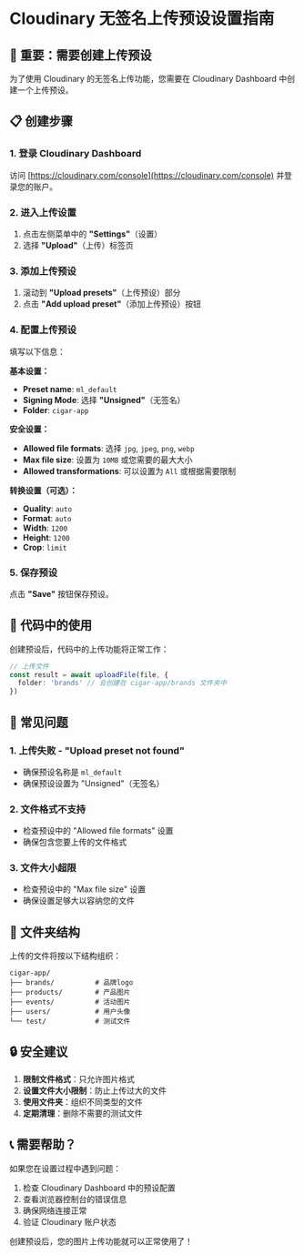 # Cloudinary 无签名上传预设设置指南

## 🚨 重要：需要创建上传预设

为了使用 Cloudinary 的无签名上传功能，您需要在 Cloudinary Dashboard 中创建一个上传预设。

## 📋 创建步骤

### 1. 登录 Cloudinary Dashboard
访问 [https://cloudinary.com/console](https://cloudinary.com/console) 并登录您的账户。

### 2. 进入上传设置
1. 点击左侧菜单中的 **"Settings"**（设置）
2. 选择 **"Upload"**（上传）标签页

### 3. 添加上传预设
1. 滚动到 **"Upload presets"**（上传预设）部分
2. 点击 **"Add upload preset"**（添加上传预设）按钮

### 4. 配置上传预设
填写以下信息：

**基本设置：**
- **Preset name**: `ml_default`
- **Signing Mode**: 选择 **"Unsigned"**（无签名）
- **Folder**: `cigar-app`

**安全设置：**
- **Allowed file formats**: 选择 `jpg`, `jpeg`, `png`, `webp`
- **Max file size**: 设置为 `10MB` 或您需要的最大大小
- **Allowed transformations**: 可以设置为 `All` 或根据需要限制

**转换设置（可选）：**
- **Quality**: `auto`
- **Format**: `auto`
- **Width**: `1200`
- **Height**: `1200`
- **Crop**: `limit`

### 5. 保存预设
点击 **"Save"** 按钮保存预设。

## 🔧 代码中的使用

创建预设后，代码中的上传功能将正常工作：

```typescript
// 上传文件
const result = await uploadFile(file, {
  folder: 'brands' // 会创建在 cigar-app/brands 文件夹中
})
```

## 🚨 常见问题

### 1. 上传失败 - "Upload preset not found"
- 确保预设名称是 `ml_default`
- 确保预设设置为 "Unsigned"（无签名）

### 2. 文件格式不支持
- 检查预设中的 "Allowed file formats" 设置
- 确保包含您要上传的文件格式

### 3. 文件大小超限
- 检查预设中的 "Max file size" 设置
- 确保设置足够大以容纳您的文件

## 📁 文件夹结构

上传的文件将按以下结构组织：

```
cigar-app/
├── brands/          # 品牌logo
├── products/        # 产品图片
├── events/          # 活动图片
├── users/           # 用户头像
└── test/            # 测试文件
```

## 🔒 安全建议

1. **限制文件格式**：只允许图片格式
2. **设置文件大小限制**：防止上传过大的文件
3. **使用文件夹**：组织不同类型的文件
4. **定期清理**：删除不需要的测试文件

## 📞 需要帮助？

如果您在设置过程中遇到问题：

1. 检查 Cloudinary Dashboard 中的预设配置
2. 查看浏览器控制台的错误信息
3. 确保网络连接正常
4. 验证 Cloudinary 账户状态

创建预设后，您的图片上传功能就可以正常使用了！
